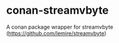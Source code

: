 # conan-streamvbyte
A conan package wrapper for streamvbyte (https://github.com/lemire/streamvbyte)
